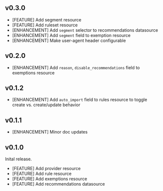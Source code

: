 ## v0.3.0

- [FEATURE] Add segment resource
- [FEATURE] Add ruleset resource
- [ENHANCEMENT] Add `segment` selector to recommendations datasource
- [ENHANCEMENT] Add `segment` field to exemption resource
- [ENHANCEMENT] Make user-agent header configurable

## v0.2.0

- [ENHANCEMENT] Add `reason`, `disable_recommendations`  field to exemptions resource

## v0.1.2

- [ENHANCEMENT] Add `auto_import` field to rules resource to toggle create vs. create/update behavior

## v0.1.1

- [ENHANCEMENT] Minor doc updates

## v0.1.0

Inital release.

- [FEATURE] Add provider resource
- [FEATURE] Add rule resource
- [FEATURE] Add exemptions resource
- [FEATURE] Add recommendations datasource
